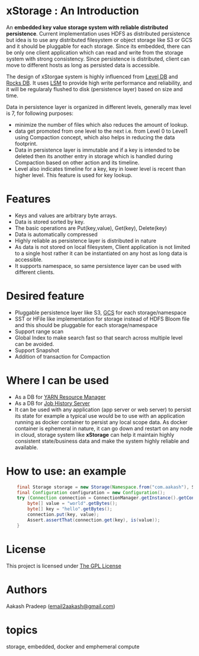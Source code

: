 

# xStorage : An Introduction
An **embedded key value storage system with reliable distributed persistence**. Current implementation uses HDFS as distributed persistence but idea is to use any distributed filesystem or object storage like S3 or GCS and it should be pluggable for each storage. Since its embedded, there can be only one client application which can read and write from the storage system with strong consistency. Since persistence is distributed, client can move to different hosts as long as persisted data is accessible.

The design of xStorgae system is highly influenced from [Level DB](https://github.com/google/leveldb) and [Rocks DB](https://rocksdb.org/). It uses [LSM](https://en.wikipedia.org/wiki/Log-structured_merge-tree) to provide high write performance and reliability, and it will be regularaly flushed to disk (persistence layer) based on size and time. 

Data in persistence layer is organized in different levels, generally max level is 7, for following purposes:

* minimize the number of files which also reduces the amount of lookup.
* data get promoted from one level to the next i.e. from Level 0 to Level1 using Compaction concept, which also helps in reducing the data footprint. 
* Data in persistence layer is immutable and if a key is intended to be deleted then its another entry in storage which is handled during Compaction based on other action and its timeline. 
* Level also indicates timeline for a key, key in lower level is recent than higher level. This feature is used for key lookup. 

# Features
* Keys and values are arbitrary byte arrays.
* Data is stored sorted by key.
* The basic operations are Put(key,value), Get(key), Delete(key)
* Data is automatically compressed
* Highly reliable as persistence layer is distributed in nature
* As data is not stored on local filesystem, Client application is not limited to a single host rather it can be instantiated on any host as long data is accessible. 
* It supports namespace, so same persistence layer can be used with different clients.

# Desired feature
* Pluggable persistence layer like S3, [GCS](https://cloud.google.com/storage/getting-started/) for each storage/namespace
* SST or HFile like implementation for storage instead of  HDFS Bloom file and this should be pluggable for each storage/namespace
* Support range scan
* Global Index to make search fast so that search across multiple level can be avoided.
* Support Snapshot
* Addition of transaction for Compaction

# Where I can be used 
* As a DB for [YARN Resource Manager](https://hortonworks.com/blog/apache-hadoop-yarn-resourcemanager/) 
* As a DB for [Job History Server](https://hadoop.apache.org/docs/current/hadoop-mapreduce-client/hadoop-mapreduce-client-hs/HistoryServerRest.html)    
* It can be used with any application (app server or web server) to persist its state for example a typical use would be to use with an application running as docker container to persist any local scope data. As docker container is ephemeral in nature, it can go down and restart on any node in cloud, storage system like **xStorage** can help it maintain highly consistent state/business data and make the system highly reliable and available.


# How to use: an example
```Java
    final Storage storage = new Storage(Namespace.from("com.aakash"), StorageName.from("test"));
    final Configuration configuration = new Configuration();
    try (Connection connection = ConnectionManager.getInstance().getConnection(storage, configuration)) {
        byte[] value = "world".getBytes();
        byte[] key = "hello".getBytes();
        connection.put(key, value);
        Assert.assertThat(connection.get(key), is(value));
    }
```
# License 
This project is licensed under [The GPL License](https://en.wikipedia.org/wiki/GNU_General_Public_License)

# Authors
Aakash Pradeep (email2aakash@gmail.com)

# topics
storage, embedded, docker and emphemeral compute

